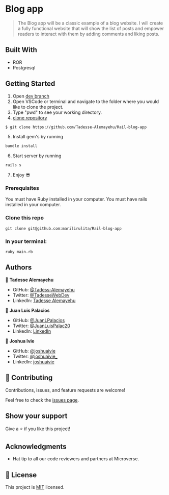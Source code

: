 # Blog app

> The Blog app will be a classic example of a blog website. I will create a fully functional website that will show the list of posts and empower readers to interact with them by adding comments and liking posts.

## Built With

- ROR
- Postgresql

## Getting Started

1. Open [dev branch](https://github.com/Tadesse-Alemayehu/Rail-blog-app)
2. Open VSCode or terminal and navigate to the folder where you would like to clone the project.
3. Type "pwd" to see your working directory.
4. [clone repository](https://github.com/Tadesse-Alemayehu/Rail-blog-app)

```bash
$ git clone https://github.com/Tadesse-Alemayehu/Rail-blog-app
```

5. Install gem's by running

```bash
bundle install
```

6. Start server by running

```bash
rails s
```

7. Enjoy 😎

### Prerequisites

You must have Ruby installed in your computer.
You must have rails installed in your computer.

### Clone this repo

`git clone git@github.com:marilirulita/Rail-blog-app`

### In your terminal:

`ruby main.rb`

## Authors

👤 **Tadesse Alemayehu**

- GitHub: [@Tadess-Alemayehu](https://github.com/Tadesse-Alemayehu)
- Twitter: [@TadesseWebDev](https://twitter.com/TadesseWebDev)
- LinkedIn: [Tadesse Alemayehu](https://www.linkedin.com/in/tadesse-alemayehu-60141a221/)

👤 **Juan Luis Palacios**

- GitHub: [@JuanLPalacios](https://github.com/JuanLPalacios)
- Twitter: [@JuanLuisPalac20](https://twitter.com/twitterhandle)
- LinkedIn: [LinkedIn](https://www.linkedin.com/in/juan-luis-palacios-p%C3%A9rez-95b39a228/)

👤 **Joshua Ivie**

- GitHub: [@joshuaivie](https://github.com/joshuaivie)
- Twitter: [@joshuaivie\_](https://twitter.com/joshuaivie_)
- LinkedIn: [joshuaivie](https://linkedin.com/in/joshuaivie)

## 🤝 Contributing

Contributions, issues, and feature requests are welcome!

Feel free to check the [issues page](../../issues/).

## Show your support

Give a ⭐️ if you like this project!

## Acknowledgments

- Hat tip to all our code reviewers and partners at Microverse.

## 📝 License

This project is [MIT](./LICENSE) licensed.
